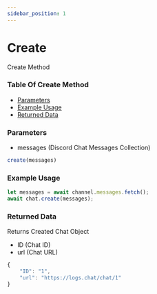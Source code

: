 ```yaml
---
sidebar_position: 1
---
```


# Create

Create Method

### Table Of Create Method

- [Parameters](#parameters)
- [Example Usage](#example-usage)
- [Returned Data](#returned-data)

### Parameters
- messages (Discord Chat Messages Collection)
```js
create(messages)
```

### Example Usage
```js
let messages = await channel.messages.fetch();
await chat.create(messages);
```

### Returned Data
Returns Created Chat Object
- ID (Chat ID)
- url (Chat URL)
```js
{
	"ID": "1",
	"url": "https://logs.chat/chat/1"
}
```